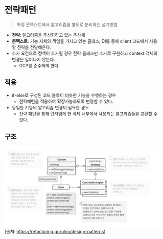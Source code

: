 # 전략패턴

> 특정 콘텍스트에서 알고리즘을 별도로 분리하는 설계방법

- **전략**: 알고리즘을 추상화하고 있는 추상체
- **콘텍스트**: 기능 자체의 책임을 가지고 있는 클래스, DI를 통해 client 코드에서 사용할 전략을 전달해준다.
- 추가 요건으로 정책이 추가될 경우 전략 클래스만 추가로 구현하고 context 객체의 변경은 일어나지 않는다.
  - OCP를 준수하게 한다.

## 적용

- if-else로 구성된 코드 블록이 비슷한 기능을 수행하는 경우
  - 전략패턴을 적용하여 확장가능하도록 변경할 수 있다.
- 동일한 기능의 알고리즘 변경이 필요한 경우
  - 전략 패턴을 통해 런타임에 한 객체 내부에서 사용되는 알고리즘들을 교환할 수 있다.

## 구조

![구조](/images/strategy.png)
(출처: https://refactoring.guru/ko/design-patterns)
